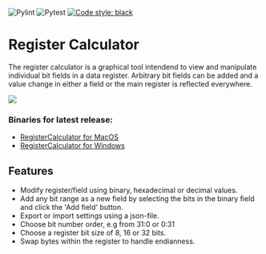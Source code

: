 ![Pylint](https://github.com/fornstedt/registercalculator/actions/workflows/pylint.yml/badge.svg)
![Pytest](https://github.com/fornstedt/registercalculator/actions/workflows/pytest.yml/badge.svg)
[![Code style: black](https://img.shields.io/badge/code%20style-black-000000.svg)](https://github.com/psf/black)

# Register Calculator

The register calculator is a graphical tool intendend to view and manipulate individual bit fields in a data register. Arbitrary bit fields can be added and a value change in either a field or the main register is reflected everywhere.

![](https://fornstedt.eu/images/github/registercalculator.png)

### Binaries for latest release:
* [RegisterCalculator for MacOS](https://github.com/fornstedt/registercalculator/releases/latest/download/RegisterCalculator_MacOS.zip)
* [RegisterCalculator for Windows](https://github.com/fornstedt/registercalculator/releases/latest/download/RegisterCalculator_Windows.zip)

## Features

* Modify register/field using binary, hexadecimal or decimal values.
* Add any bit range as a new field by selecting the bits in the binary field and click the 'Add field' button.
* Export or import settings using a json-file.
* Choose bit number order, e.g from 31:0 or 0:31
* Choose a register bit size of 8, 16 or 32 bits.
* Swap bytes within the register to handle endianness.
